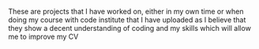 These are projects that I have worked on, either in my own time or when doing my course with code institute that I have uploaded as I believe that they show a decent understanding of coding and my skills which will allow me to improve my CV
